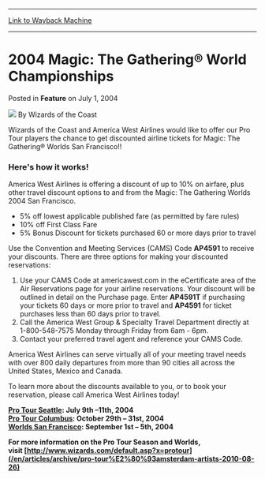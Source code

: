 
---
[Link to Wayback Machine](https://web.archive.org/web/20211022155656/https://magic.wizards.com/en/articles/archive/feature/2004-magic-gathering%C2%AE-world-championships-2004-07-01)

[_metadata_:wayback_url]:- "https://magic.wizards.com/en/articles/archive/feature/2004-magic-gathering%C2%AE-world-championships-2004-07-01"
[_metadata_:wayback_raw_url]:- "https://web.archive.org/web/20211022155656id_/https://magic.wizards.com/en/articles/archive/feature/2004-magic-gathering%C2%AE-world-championships-2004-07-01"
[_metadata_:wayback_capture_timestamp]:- "2021-10-22 15:56:56+00:00"
[_metadata_:publish_date]:- "2004-07-01"
[_metadata_:description]:- "Wizards of the Coast and America West Airlines would like to offer our Pro Tour players the chance to get discounted airline tickets for Magic: The Gathering® Worlds San Francisco!!Here's how it works!America West Airlines is offering a discount of up to 10% on airfare, plus other travel discount options to and from the Magic: The Gathering Worlds 2004 San Francisco.5% off"
[_metadata_:generator]:- "Drupal 7 (http://drupal.org)"
---


2004 Magic: The Gathering® World Championships
==============================================



 Posted in **Feature**
 on July 1, 2004 






![](https://media.magic.wizards.com/styles/auth_small/public/images/person/wizards_author.jpg)
By Wizards of the Coast











Wizards of the Coast and America West Airlines would like to offer our Pro Tour players the chance to get discounted airline tickets for Magic: The Gathering® Worlds San Francisco!!

### Here's how it works!

America West Airlines is offering a discount of up to 10% on airfare, plus other travel discount options to and from the Magic: The Gathering Worlds 2004 San Francisco.  


* 5% off lowest applicable published fare (as permitted by fare rules)
* 10% off First Class Fare
* 5% Bonus Discount for tickets purchased 60 or more days prior to travel

Use the Convention and Meeting Services (CAMS) Code **AP4591** to receive your discounts. There are three options for making your discounted reservations:   


1. Use your CAMS Code at americawest.com in the eCertificate area of the Air Reservations page for your airline reservations. Your discount will be outlined in detail on the Purchase page. Enter **AP4591T** if purchasing your tickets 60 days or more prior to travel and **AP4591** for ticket purchases less than 60 days prior to travel.
2. Call the America West Group & Specialty Travel Department directly at 1-800-548-7575 Monday through Friday from 6am - 6pm.
3. Contact your preferred travel agent and reference your CAMS Code.

America West Airlines can serve virtually all of your meeting travel needs with over 800 daily departures from more than 90 cities all across the United States, Mexico and Canada. 

To learn more about the discounts available to you, or to book your reservation, please call America West Airlines today!

**[Pro Tour Seattle](http://archive.wizards.com/Magic/Magazine/Article.aspx?x=protour/seattle04/facts): July 9th –11th, 2004**  
**[Pro Tour Columbus](http://archive.wizards.com/Magic/Magazine/Article.aspx?x=protour/columbus05/qualifiers): October 29th – 31st, 2004**  
**[Worlds San Francisco](/en/articles/archive/feature/2007-magic-world-championships-artists-2007-11-20): September 1st – 5th, 2004**

**For more information on the Pro Tour Season and Worlds,**  
 **visit [http://www.wizards.com/default.asp?x=protour](/en/articles/archive/pro-tour%E2%80%93amsterdam-artists-2010-08-26)**








